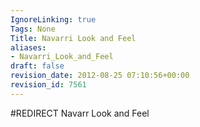 ```yaml
---
IgnoreLinking: true
Tags: None
Title: Navarri Look and Feel
aliases:
- Navarri_Look_and_Feel
draft: false
revision_date: 2012-08-25 07:10:56+00:00
revision_id: 7561
---
```


#REDIRECT Navarr Look and Feel
